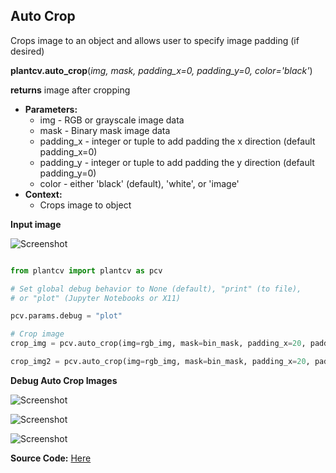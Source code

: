 ## Auto Crop

Crops image to an object and allows user to specify image padding (if desired)

**plantcv.auto_crop**(*img, mask, padding_x=0, padding_y=0, color='black'*)

**returns** image after cropping

- **Parameters:**
    - img - RGB or grayscale image data
    - mask - Binary mask image data
    - padding_x - integer or tuple to add padding the x direction (default padding_x=0)
    - padding_y - integer or tuple to add padding the y direction (default padding_y=0)
    - color - either 'black' (default), 'white', or 'image'
- **Context:**
    - Crops image to object
    
**Input image**

![Screenshot](img/documentation_images/auto_crop/2016-05-25_1031.chamber129-camera-01.jpg)

```python

from plantcv import plantcv as pcv

# Set global debug behavior to None (default), "print" (to file), 
# or "plot" (Jupyter Notebooks or X11)

pcv.params.debug = "plot"

# Crop image
crop_img = pcv.auto_crop(img=rgb_img, mask=bin_mask, padding_x=20, padding_y=20, color='black')

crop_img2 = pcv.auto_crop(img=rgb_img, mask=bin_mask, padding_x=20, padding_y=20, color='image')

```

**Debug Auto Crop Images**

![Screenshot](img/documentation_images/auto_crop/155_crop_area.jpg)

![Screenshot](img/documentation_images/auto_crop/155_auto_cropped.jpg)

![Screenshot](img/documentation_images/auto_crop/155_auto_image.jpg)

**Source Code:** [Here](https://github.com/danforthcenter/plantcv/blob/main/plantcv/plantcv/auto_crop.py)
